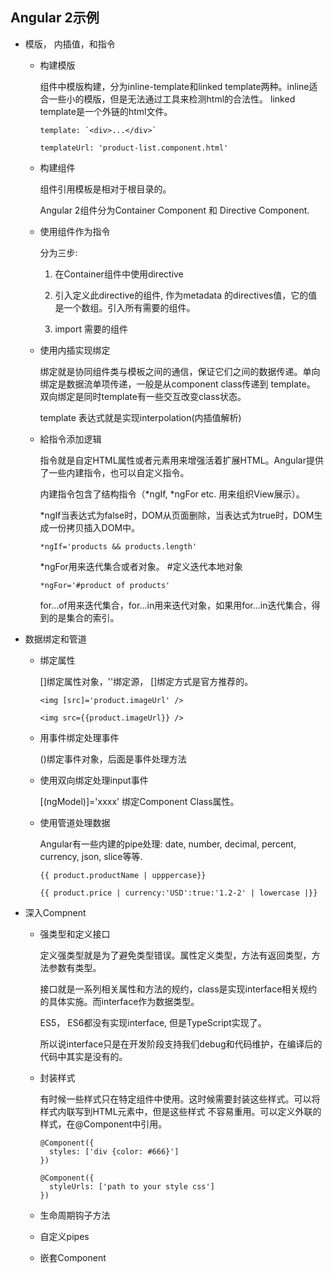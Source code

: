 ## Angular 2示例

- 模版， 内插值，和指令

  - 构建模版

    组件中模版构建，分为inline-template和linked template两种。inline适合一些小的模版，但是无法通过工具来检测html的合法性。
    linked template是一个外链的html文件。

        template: `<div>...</div>`

        templateUrl: 'product-list.component.html'
  
  - 构建组件

    组件引用模板是相对于根目录的。

    Angular 2组件分为Container Component 和 Directive Component.

  - 使用组件作为指令

    分为三步:

    1. 在Container组件中使用directive

    2. 引入定义此directive的组件, 作为metadata 的directives值，它的值是一个数组。引入所有需要的组件。

    3. import 需要的组件

  - 使用内插实现绑定

    绑定就是协同组件类与模板之间的通信，保证它们之间的数据传递。单向绑定是数据流单项传递，一般是从component class传递到
    template。 双向绑定是同时template有一些交互改变class状态。

    template 表达式就是实现interpolation(内插值解析)

  - 給指令添加逻辑

    指令就是自定HTML属性或者元素用来增强活着扩展HTML。Angular提供了一些内建指令，也可以自定义指令。
  
    内建指令包含了结构指令（*ngIf, *ngFor etc. 用来组织View展示）。

    *ngIf当表达式为false时，DOM从页面删除，当表达式为true时，DOM生成一份拷贝插入DOM中。
 
        *ngIf='products && products.length'

    *ngFor用来迭代集合或者对象。 #定义迭代本地对象

        *ngFor='#product of products'

    for...of用来迭代集合，for...in用来迭代对象，如果用for...in迭代集合，得到的是集合的索引。

- 数据绑定和管道

   - 绑定属性

     []绑定属性对象，''绑定源， []绑定方式是官方推荐的。
     
         <img [src]='product.imageUrl' />

         <img src={{product.imageUrl}} />


   - 用事件绑定处理事件

     ()绑定事件对象，后面是事件处理方法

   - 使用双向绑定处理input事件

     [(ngModel)]='xxxx' 绑定Component Class属性。

   - 使用管道处理数据

     Angular有一些内建的pipe处理: date, number, decimal, percent, currency, json, slice等等.

         {{ product.productName | upppercase}}

         {{ product.price | currency:'USD':true:'1.2-2' | lowercase |}}

- 深入Compnent

   - 强类型和定义接口

     定义强类型就是为了避免类型错误。属性定义类型，方法有返回类型，方法参数有类型。

     接口就是一系列相关属性和方法的规约，class是实现interface相关规约的具体实施。而interface作为数据类型。

     ES5， ES6都没有实现interface, 但是TypeScript实现了。

     所以说interface只是在开发阶段支持我们debug和代码维护，在编译后的代码中其实是没有的。

   - 封装样式

     有时候一些样式只在特定组件中使用。这时候需要封装这些样式。可以将样式内联写到HTML元素中，但是这些样式
     不容易重用。可以定义外联的样式，在@Component中引用。

         @Component({
           styles: ['div {color: #666}']
         })

         @Component({
           styleUrls: ['path to your style css']
         })

   - 生命周期钩子方法

   - 自定义pipes

   - 嵌套Component